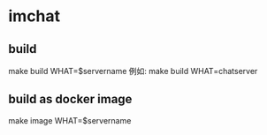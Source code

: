 # imchat

## build 
make build WHAT=$servername
例如:  make build WHAT=chatserver


## build as docker image
make image WHAT=$servername
